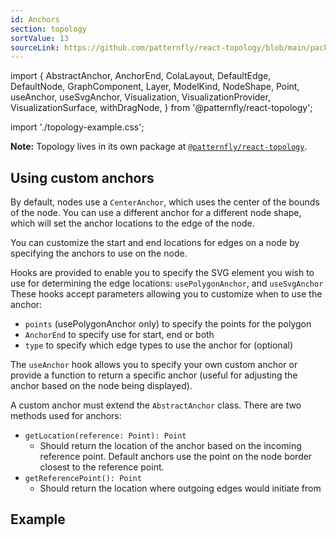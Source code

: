 ```yaml
---
id: Anchors
section: topology
sortValue: 13
sourceLink: https://github.com/patternfly/react-topology/blob/main/packages/module/patternfly-docs/content/examples/TopologyAnchorsDemo.tsx
---
```


import {
  AbstractAnchor,
  AnchorEnd,
  ColaLayout,
  DefaultEdge,
  DefaultNode,
  GraphComponent,
  Layer,
  ModelKind,
  NodeShape,
  Point,
  useAnchor,
  useSvgAnchor,
  Visualization,
  VisualizationProvider,
  VisualizationSurface,
  withDragNode,
} from '@patternfly/react-topology';

import './topology-example.css';

**Note:** Topology lives in its own package at [`@patternfly/react-topology`](https://www.npmjs.com/package/@patternfly/react-topology).

## Using custom anchors

By default, nodes use a `CenterAnchor`, which uses the center of the bounds of the node. You can use a different anchor for a different node shape, which will set the anchor locations to the edge of the node.

You can customize the start and end locations for edges on a node by specifying the anchors to use on the node.

Hooks are provided to enable you to specify the SVG element you wish to use for determining the edge locations: `usePolygonAnchor`, and `useSvgAnchor`
These hooks accept parameters allowing you to customize when to use the anchor:
- `points` (usePolygonAnchor only) to specify the points for the polygon
- `AnchorEnd` to specify use for start, end or both
- `type` to specify which edge types to use the anchor for (optional)

The `useAnchor` hook allows you to specify your own custom anchor or provide a function to return a specific anchor (useful for adjusting the anchor based on the node being displayed).

A custom anchor must extend the `AbstractAnchor` class. There are two methods used for anchors:

- `getLocation(reference: Point): Point`
  - Should return the location of the anchor based on the incoming reference point. Default anchors use the point on the node border closest to the reference point.
- `getReferencePoint(): Point`
  - Should return the location where outgoing edges would initiate from


## Example

```ts file="./TopologyAnchorsDemo.tsx"
```

